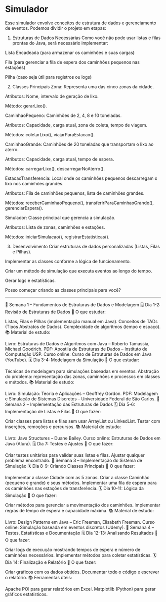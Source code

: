 # Simulador

Esse simulador envolve conceitos de estrutura de dados e gerenciamento de eventos. Podemos dividir o projeto em etapas:

1. Estruturas de Dados Necessárias
Como você não pode usar listas e filas prontas do Java, será necessário implementar:

Lista Encadeada (para armazenar os caminhões e suas cargas)

Fila (para gerenciar a fila de espera dos caminhões pequenos nas estações)

Pilha (caso seja útil para registros ou logs)

2. Classes Principais
Zona: Representa uma das cinco zonas da cidade.

Atributos: Nome, intervalo de geração de lixo.

Método: gerarLixo().

CaminhaoPequeno: Caminhões de 2, 4, 8 e 10 toneladas.

Atributos: Capacidade, carga atual, zona de coleta, tempo de viagem.

Métodos: coletarLixo(), viajarParaEstacao().

CaminhaoGrande: Caminhões de 20 toneladas que transportam o lixo ao aterro.

Atributos: Capacidade, carga atual, tempo de espera.

Métodos: carregarLixo(), descarregarNoAterro().

EstacaoTransferencia: Local onde os caminhões pequenos descarregam o lixo nos caminhões grandes.

Atributos: Fila de caminhões pequenos, lista de caminhões grandes.

Métodos: receberCaminhaoPequeno(), transferirParaCaminhaoGrande(), gerenciarEspera().

Simulador: Classe principal que gerencia a simulação.

Atributos: Lista de zonas, caminhões e estações.

Métodos: iniciarSimulacao(), registrarEstatisticas().

3. Desenvolvimento
Criar estruturas de dados personalizadas (Listas, Filas e Pilhas).

Implementar as classes conforme a lógica de funcionamento.

Criar um método de simulação que executa eventos ao longo do tempo.

Gerar logs e estatísticas.

Posso começar criando as classes principais para você?


---------------------------------------------


📌 Semana 1 – Fundamentos de Estruturas de Dados e Modelagem
🗓️ Dia 1-2: Revisão de Estruturas de Dados
🔹 O que estudar:

Listas, Filas e Pilhas (implementação manual em Java).
Conceitos de TADs (Tipos Abstratos de Dados).
Complexidade de algoritmos (tempo e espaço).
📚 Material de estudo:

Livro: Estruturas de Dados e Algoritmos com Java – Roberto Tamassia, Michael Goodrich.
PDF: Apostila de Estruturas de Dados – Instituto de Computação USP.
Curso online: Curso de Estruturas de Dados em Java (YouTube).
🗓️ Dia 3-4: Modelagem da Simulação
🔹 O que estudar:

Técnicas de modelagem para simulações baseadas em eventos.
Abstração do problema: representação das zonas, caminhões e processos em classes e métodos.
📚 Material de estudo:

Livro: Simulação: Teoria e Aplicações – Geoffrey Gordon.
PDF: Modelagem e Simulação de Sistemas Discretos – Universidade Federal de São Carlos.
📌 Semana 2 – Implementação das Estruturas de Dados
🗓️ Dia 5-6: Implementação de Listas e Filas
🔹 O que fazer:

Criar classes para listas e filas sem usar ArrayList ou LinkedList.
Testar com inserções, remoções e percursos.
📚 Material de estudo:

Livro: Java Structures – Duane Bailey.
Curso online: Estruturas de Dados em Java (Alura).
🗓️ Dia 7: Testes e Ajustes
🔹 O que fazer:

Criar testes unitários para validar suas listas e filas.
Ajustar qualquer problema encontrado.
📌 Semana 3 – Implementação do Sistema de Simulação
🗓️ Dia 8-9: Criando Classes Principais
🔹 O que fazer:

Implementar a classe Cidade com as 5 zonas.
Criar a classe Caminhão (pequeno e grande) e seus métodos.
Implementar uma fila de espera para os caminhões nas estações de transferência.
🗓️ Dia 10-11: Lógica da Simulação
🔹 O que fazer:

Criar métodos para gerenciar a movimentação dos caminhões.
Implementar regras de tempo de espera e capacidade máxima.
📚 Material de estudo:

Livro: Design Patterns em Java – Eric Freeman, Elisabeth Freeman.
Curso online: Simulação baseada em eventos discretos (Udemy).
📌 Semana 4 – Testes, Estatísticas e Documentação
🗓️ Dia 12-13: Analisando Resultados
🔹 O que fazer:

Criar logs de execução mostrando tempos de espera e número de caminhões necessários.
Implementar métodos para coletar estatísticas.
🗓️ Dia 14: Finalização e Relatório
🔹 O que fazer:

Criar gráficos com os dados obtidos.
Documentar todo o código e escrever o relatório.
📚 Ferramentas úteis:

Apache POI para gerar relatórios em Excel.
Matplotlib (Python) para gerar gráficos estatísticos.